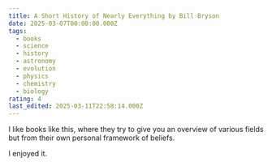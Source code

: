 ```yaml
---
title: A Short History of Nearly Everything by Bill Bryson
date: 2025-03-07T00:00:00.000Z
tags:
  - books
  - science
  - history
  - astronomy
  - evolution
  - physics
  - chemistry
  - biology
rating: 4
last_edited: 2025-03-11T22:58:14.000Z
---
```

I like books like this, where they try to give you an overview of various fields but from their own personal framework of beliefs.

I enjoyed it.
